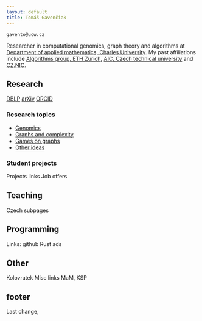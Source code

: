 ```yaml
---
layout: default
title: Tomáš Gavenčiak
---
```


`gavento@ucw.cz`

Researcher in computational genomics, graph theory and algorithms at
[Department of applied mathematics, Charles University](http://kam.mff.cuni.cz/).
My past affiliations include
[Algorithms group, ETH Zurich](http://inf.ethz.ch/),
[AIC, Czech technical university](http://cs.felk.cvut.cz/) and
[CZ.NIC](http://nic.cz/).


## Research

[DBLP]() [arXiv]() [ORCID]() 

### Research topics

* [Genomics]()
* [Graphs and complexity]()
* [Games on graphs]()
* [Other ideas]()


### Student projects

Projects links
Job offers

## Teaching

Czech subpages

## Programming

Links: github
Rust ads

## Other

Kolovratek
Misc links
MaM, KSP

## footer

Last change, 

